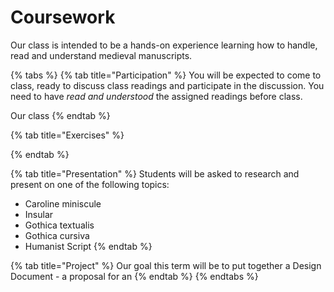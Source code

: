 # Coursework

Our class is intended to be a hands-on experience learning how to handle, read and understand medieval manuscripts.&#x20;

{% tabs %}
{% tab title="Participation" %}
You will be expected to come to class, ready to discuss class readings and participate in the discussion. You need to have _read and understood_ the assigned readings before class.&#x20;

Our class&#x20;
{% endtab %}

{% tab title="Exercises" %}

{% endtab %}

{% tab title="Presentation" %}
Students will be asked to research and present on one of the following topics:&#x20;

* Caroline miniscule
* Insular
* Gothica textualis
* Gothica cursiva
* Humanist Script
{% endtab %}

{% tab title="Project" %}
Our goal this term will be to put together a Design Document - a proposal for an&#x20;
{% endtab %}
{% endtabs %}






